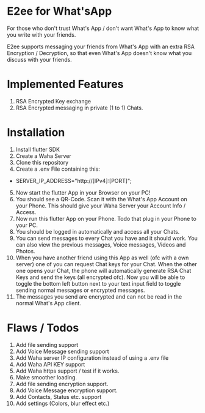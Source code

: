 # E2ee for What'sApp

For those who don't trust What's App / don't want What's App to know what you write with your friends.

E2ee supports messaging your friends from What's App with an extra RSA Encryption / Decryption, so that even What's App doesn't know what you discuss with your friends.

# Implemented Features
01. RSA Encrypted Key exchange
02. RSA Encrypted messaging in private (1 to 1) Chats.

# Installation
01. Install flutter SDK
02. Create a Waha Server
03. Clone this repository
04. Create a .env File containing this:
- SERVER_IP_ADDRESS="http://[IPv4]:[PORT]";
05. Now start the flutter App in your Browser on your PC!
06. You should see a QR-Code. Scan it with the What's App Account on your Phone. This should give your Waha Server your Account Info / Access.
07. Now run this flutter App on your Phone. Todo that plug in your Phone to your PC.
08. You should be logged in automatically and access all your Chats.
09. You can send messages to every Chat you have and it should work. You can also view the previous messages, Voice messages, Videos and Photos.
10. When you have another friend using this App as well (ofc with a own server) one of you can request Chat keys for your Chat. When the other one opens your Chat, the phone will automatically generate RSA Chat Keys and send the keys (all encrypted ofc). Now you will be able to toggle the bottom left button next to your text input field to toggle sending normal messages or encrypted messages.
11. The messages you send are encrypted and can not be read in the normal What's App client.

# Flaws / Todos
01. Add file sending support
02. Add Voice Message sending support
03. Add Waha server IP configuration instead of using a .env file
04. Add Waha API KEY support
05. Add Waha https support / test if it works.
06. Make smoother loading.
07. Add file sending encryption support.
08. Add Voice Message encryption support.
09. Add Contacts, Status etc. support
10. Add settings (Colors, blur effect etc.)